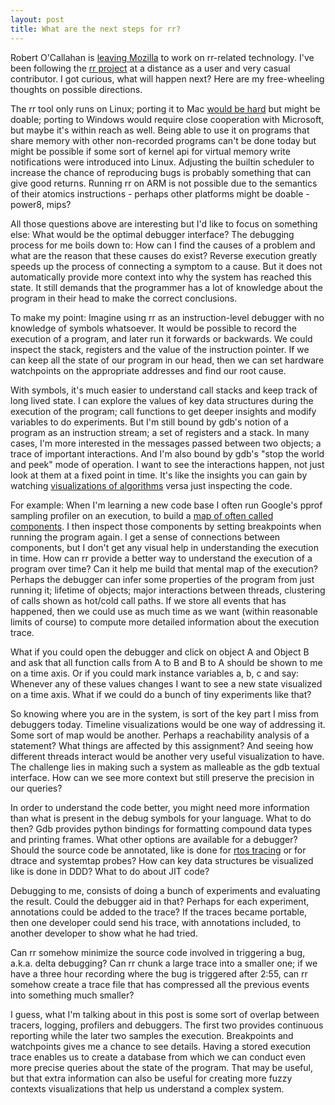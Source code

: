 ```yaml
---
layout: post
title: What are the next steps for rr?
---
```


Robert O'Callahan is [leaving Mozilla][leaving] to work on rr-related technology. I've been following the [rr project][rr] at a distance as a user and very casual contributor. I got curious, what will happen next? Here are my free-wheeling thoughts on possible directions.

The rr tool only runs on Linux; porting it to Mac [would be hard][mac] but might be doable; porting to Windows would require close cooperation with Microsoft, but maybe it's within reach as well. Being able to use it on programs that share memory with other non-recorded programs can't be done today but might be possible if some sort of kernel api for virtual memory write notifications were introduced into Linux. Adjusting the builtin scheduler to increase the chance of reproducing bugs is probably something that can give good returns. Running rr on ARM is not possible due to the semantics of their atomics instructions - perhaps other platforms might be doable - power8, mips?

All those questions above are interesting but I'd like to focus on something else: What would be the optimal debugger interface?  The debugging process for me boils down to: How can I find the causes of a problem and what are the reason that these causes do exist? Reverse execution greatly speeds up the process of connecting a symptom to a cause. But it does not automatically provide more context into why the system has reached this state.  It still demands that the programmer has a lot of knowledge about the program in their head to make the correct conclusions.  

To make my point: Imagine using rr as an instruction-level debugger with no knowledge of symbols whatsoever. It would be possible to record the execution of a program, and later run it forwards or backwards.  We could inspect the stack, registers and the value of the instruction pointer.  If we can keep all the state of our program in our head, then we can set hardware watchpoints on the appropriate addresses and find our root cause.

With symbols, it's much easier to understand call stacks and keep track of long lived state. I can explore the values of key data structures during the execution of the program; call functions to get deeper insights and modify variables to do experiments. But I'm still bound by gdb's notion of a program as an instruction stream; a set of registers and a stack. In many cases, I'm more interested in the messages passed between two objects; a trace of important interactions. And I'm also bound by gdb's "stop the world and peek" mode of operation. I want to see the interactions happen, not just look at them at a fixed point in time. It's like the insights you can gain by watching [visualizations of algorithms][algo_vis] versa just inspecting the code.

For example: When I'm learning a new code base I often run Google's pprof sampling profiler on an execution, to build a [map of often called components][pprof]. I then inspect those components by setting breakpoints when running the program again.  I get a sense of connections between components, but I don't get any visual help in understanding the execution in time. How can rr provide a better way to understand the execution of a program over time? Can it help me build that mental map of the execution? Perhaps the debugger can infer some properties of the program from just running it; lifetime of objects; major interactions between threads, clustering of calls shown as hot/cold call paths. If we store all events that has happened, then we could use as much time as we want (within reasonable limits of course) to compute more detailed information about the execution trace.  

What if you could open the debugger and click on object A and Object B and ask that all function calls from A to B and B to A should be shown to me on a time axis.  Or if you could mark instance variables a, b, c and say: Whenever any of these values changes I want to see a new state visualized on a time axis. What if we could do a bunch of tiny experiments like that?

So knowing where you are in the system, is sort of the key part I miss from debuggers today. Timeline visualizations would be one way of addressing it.  Some sort of map would be another. Perhaps a reachability analysis of a statement? What things are affected by this assignment? And seeing how different threads interact would be another very useful visualization to have.  The challenge lies in making such a system as malleable as the gdb textual interface. How can we see more context but still preserve the precision in our queries?

In order to understand the code better, you might need more information than what is present in the debug symbols for your language. What to do then? Gdb provides python bindings for formatting compound data types and printing frames. What other options are available for a debugger? Should the source code be annotated, like is done for [rtos tracing][rtos] or for dtrace and systemtap probes? How can key data structures be visualized like is done in DDD? What to do about JIT code?  

Debugging to me, consists of doing a bunch of experiments and evaluating the result. Could the debugger aid in that? Perhaps for each experiment, annotations could be added to the trace? If the traces became portable, then one developer could send his trace, with annotations included, to another developer to show what he had tried.

Can rr somehow minimize the source code involved in triggering a bug, a.k.a.  delta debugging? Can rr chunk a large trace into a smaller one; if we have a three hour recording where the bug is triggered after 2:55, can rr somehow create a trace file that has compressed all the previous events into something much smaller?

I guess, what I'm talking about in this post is some sort of overlap between tracers, logging, profilers and debuggers. The first two provides continuous reporting while the later two samples the execution. Breakpoints and watchpoints gives me a chance to see details. Having a stored execution trace enables us to create a database from which we can conduct even more precise queries about the state of the program. That may be useful, but that extra information can also be useful for creating more fuzzy contexts visualizations that help us understand a complex system.

[leaving]: http://robert.ocallahan.org/2016/03/leaving-mozilla.html
[rr]: http://rr-project.org/
[mac]: https://joneschrisg.wordpress.com/2015/01/29/rr-on-os-x-can-it-be-ported/
[algo_vis]: https://bost.ocks.org/mike/algorithms/
[rtos]: http://www.freertos.org/rtos-trace-macros.html
[pprof]: https://github.com/gperftools/gperftools/wiki
